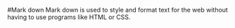 
#Mark down
Mark down is used to style and format text for the web without having to use programs like HTML or CSS.
